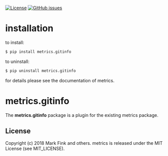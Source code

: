 [![License](http://img.shields.io/badge/license-MIT-yellowgreen.svg)](MIT_LICENSE)
[![GitHub issues](https://img.shields.io/github/issues/markfink/metrics.gitinfo.svg?maxAge=2592000)](https://github.com/markfink/metrics.gitinfo/issues)

# installation

to install:

``` bash
$ pip install metrics.gitinfo
```

to uninstall:

``` bash
$ pip uninstall metrics.gitinfo
```

for details please see the documentation of metrics.

# metrics.gitinfo

The **metrics.gitinfo** package is a plugin for the existing metrics package. 


## License

Copyright (c) 2018 Mark Fink and others.
metrics is released under the MIT License (see MIT_LICENSE).

